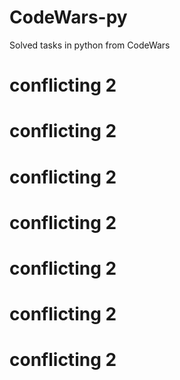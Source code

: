 # CodeWars-py

Solved tasks in python from CodeWars

# conflicting 2
# conflicting 2
# conflicting 2
# conflicting 2
# conflicting 2
# conflicting 2
# conflicting 2